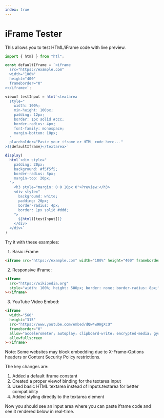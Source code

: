 ```yaml
---
index: true
---
```


# iFrame Tester

This allows you to test HTML/iFrame code with live preview.

```js
import { html } from "htl";
```

```js
const defaultIframe = `<iframe 
  src="https://example.com" 
  width="100%" 
  height="400" 
  frameborder="0"
></iframe>`;
```

```js
viewof testInput = html`<textarea 
  style="
    width: 100%;
    min-height: 100px;
    padding: 12px;
    border: 1px solid #ccc;
    border-radius: 4px;
    font-family: monospace;
    margin-bottom: 10px;
  "
  placeholder="Paste your iframe or HTML code here..."
>${defaultIframe}</textarea>`
```

```js echo
display(
  html`<div style="
    padding: 20px;
    background: #f5f5f5;
    border-radius: 8px;
    margin-top: 20px;
  ">
    <h3 style="margin: 0 0 10px 0">Preview:</h3>
    <div style="
      background: white;
      padding: 20px;
      border-radius: 4px;
      border: 1px solid #ddd;
    ">
      ${html([testInput])}
    </div>
  </div>`
)
```

Try it with these examples:

1. Basic iFrame:
```html
<iframe src="https://example.com" width="100%" height="400" frameborder="0"></iframe>
```

2. Responsive iFrame:
```html
<iframe 
  src="https://wikipedia.org" 
  style="width: 100%; height: 500px; border: none; border-radius: 8px;"
></iframe>
```

3. YouTube Video Embed:
```html
<iframe 
  width="560" 
  height="315" 
  src="https://www.youtube.com/embed/dQw4w9WgXcQ" 
  frameborder="0" 
  allow="accelerometer; autoplay; clipboard-write; encrypted-media; gyroscope; picture-in-picture" 
  allowfullscreen
></iframe>
```

Note: Some websites may block embedding due to X-Frame-Options headers or Content Security Policy restrictions.

The key changes are:
1. Added a default iframe constant
2. Created a proper viewof binding for the textarea input
3. Used basic HTML textarea instead of Inputs.textarea for better compatibility
4. Added styling directly to the textarea element

Now you should see an input area where you can paste iframe code and see it rendered below in real-time.​​​​​​​​​​​​​​​​
